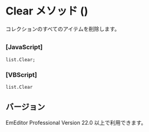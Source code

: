 # Clear メソッド ()

コレクションのすべてのアイテムを削除します。

## 

### \[JavaScript\]

```
list.Clear;
```

### \[VBScript\]

```
list.Clear
```

## バージョン

EmEditor Professional Version 22.0 以上で利用できます。
